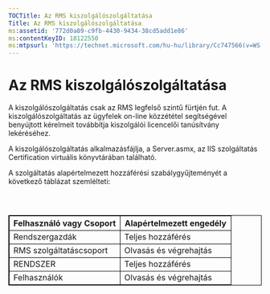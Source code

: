 ```yaml
---
TOCTitle: Az RMS kiszolgálószolgáltatása
Title: Az RMS kiszolgálószolgáltatása
ms:assetid: '772d0a89-c9fb-4430-9434-38cd5add1e86'
ms:contentKeyID: 18122550
ms:mtpsurl: 'https://technet.microsoft.com/hu-hu/library/Cc747566(v=WS.10)'
---
```


Az RMS kiszolgálószolgáltatása
==============================

A kiszolgálószolgáltatás csak az RMS legfelső szintű fürtjén fut. A kiszolgálószolgáltatás az ügyfelek on-line közzététel segítségével benyújtott kérelmeit továbbítja kiszolgálói licencelői tanúsítvány lekéréséhez.

A kiszolgálószolgáltatás alkalmazásfájlja, a Server.asmx, az IIS szolgáltatás Certification virtuális könyvtárában található.

A szolgáltatás alapértelmezett hozzáférési szabálygyűjteményét a következő táblázat szemlélteti:

###  

 
<table style="border:1px solid black;">
<colgroup>
<col width="50%" />
<col width="50%" />
</colgroup>
<thead>
<tr class="header">
<th style="border:1px solid black;" >Felhasználó vagy Csoport</th>
<th style="border:1px solid black;" >Alapértelmezett engedély</th>
</tr>
</thead>
<tbody>
<tr class="odd">
<td style="border:1px solid black;">Rendszergazdák</td>
<td style="border:1px solid black;">Teljes hozzáférés</td>
</tr>
<tr class="even">
<td style="border:1px solid black;">RMS szolgáltatáscsoport</td>
<td style="border:1px solid black;">Olvasás és végrehajtás</td>
</tr>
<tr class="odd">
<td style="border:1px solid black;">RENDSZER</td>
<td style="border:1px solid black;">Teljes hozzáférés</td>
</tr>
<tr class="even">
<td style="border:1px solid black;">Felhasználók</td>
<td style="border:1px solid black;">Olvasás és végrehajtás</td>
</tr>
</tbody>
</table>
